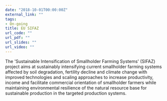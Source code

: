 ```yaml
---
date: "2018-10-01T00:00:00Z"
external_link: ""
tags:
- On-going
title: EU SIFAZ
url_code: ""
url_pdf: ""
url_slides: ""
url_video: ""
---
```


The 'Sustainable Intensification of Smallholder Farming Systems' (SIFAZ) project aims at sustainably intensifying current smallholder farming systems affected by soil degradation, fertility decline and climate change with improved technologies and scaling approaches to increase productivity, income and facilitate commercial orientation of smallholder farmers while maintaining environmental resilience of the natural resource base for sustainable production in the targeted production systems.